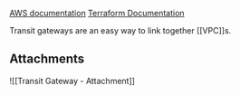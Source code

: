 [AWS documentation](https://aws.amazon.com/transit-gateway/)
[Terraform Documentation](https://registry.terraform.io/providers/hashicorp/aws/latest/docs/resources/ec2_transit_gateway)

Transit gateways are an easy way to link together [[VPC]]s.

## Attachments

![[Transit Gateway - Attachment]]